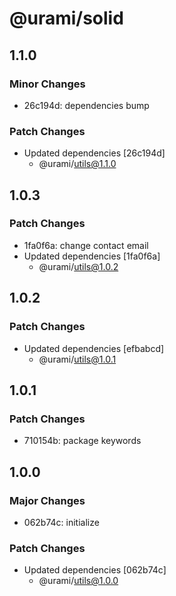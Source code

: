 # @urami/solid

## 1.1.0

### Minor Changes

- 26c194d: dependencies bump

### Patch Changes

- Updated dependencies [26c194d]
  - @urami/utils@1.1.0

## 1.0.3

### Patch Changes

- 1fa0f6a: change contact email
- Updated dependencies [1fa0f6a]
  - @urami/utils@1.0.2

## 1.0.2

### Patch Changes

- Updated dependencies [efbabcd]
  - @urami/utils@1.0.1

## 1.0.1

### Patch Changes

- 710154b: package keywords

## 1.0.0

### Major Changes

- 062b74c: initialize

### Patch Changes

- Updated dependencies [062b74c]
  - @urami/utils@1.0.0
